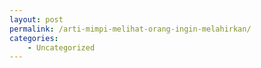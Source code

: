 ```yaml
---
layout: post
permalink: /arti-mimpi-melihat-orang-ingin-melahirkan/
categories:
    - Uncategorized
---
```


